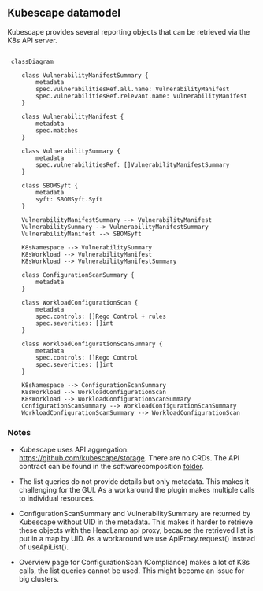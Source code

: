 ## Kubescape datamodel

Kubescape provides several reporting objects that can be retrieved via the K8s API server.

```mermaid

 classDiagram

    class VulnerabilityManifestSummary {
        metadata
        spec.vulnerabilitiesRef.all.name: VulnerabilityManifest
        spec.vulnerabilitiesRef.relevant.name: VulnerabilityManifest
    }

    class VulnerabilityManifest {
        metadata
        spec.matches
    }

    class VulnerabilitySummary {
        metadata
        spec.vulnerabilitiesRef: []VulnerabilityManifestSummary
    }

    class SBOMSyft {
        metadata
        syft: SBOMSyft.Syft
    }

    VulnerabilityManifestSummary --> VulnerabilityManifest
    VulnerabilitySummary --> VulnerabilityManifestSummary
    VulnerabilityManifest --> SBOMSyft

    K8sNamespace --> VulnerabilitySummary
    K8sWorkload --> VulnerabilityManifest
    K8sWorkload --> VulnerabilityManifestSummary

    class ConfigurationScanSummary {
        metadata
    }

    class WorkloadConfigurationScan {
        metadata
        spec.controls: []Rego Control + rules
        spec.severities: []int
    }

    class WorkloadConfigurationScanSummary {
        metadata
        spec.controls: []Rego Control
        spec.severities: []int
    }

    K8sNamespace --> ConfigurationScanSummary
    K8sWorkload --> WorkloadConfigurationScan
    K8sWorkload --> WorkloadConfigurationScanSummary
    ConfigurationScanSummary --> WorkloadConfigurationScanSummary
    WorkloadConfigurationScanSummary --> WorkloadConfigurationScan

```

### Notes

- Kubescape uses API aggregation: https://github.com/kubescape/storage. There are no CRDs. The API contract can be found in the softwarecomposition [folder](https://github.com/kubescape/storage/tree/main/pkg/apis/softwarecomposition/v1beta1).

- The list queries do not provide details but only metadata. This makes it challenging for the GUI. As a workaround the plugin makes multiple calls to individual resources.

- ConfigurationScanSummary and VulnerabilitySummary are returned by Kubescape without UID in the metadata. This makes it harder to retrieve these objects with the HeadLamp api proxy, because the retrieved list is put in a map by UID. As a workaround we use ApiProxy.request() instead of useApiList().

- Overview page for ConfigurationScan (Compliance) makes a lot of K8s calls, the list queries cannot be used. This might become an issue for big clusters.
